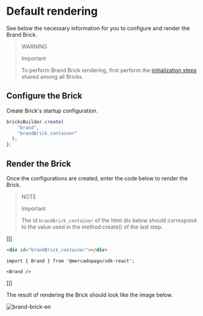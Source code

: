 # Default rendering

See below the necessary information for you to configure and render the Brand Brick.

> WARNING
>
> Important
>
> To perform Brand Brick rendering, first perform the [initialization steps](/developers/en/docs/checkout-bricks/common-initialization) shared among all Bricks. 

## Configure the Brick

Create Brick's startup configuration.

```javascript
bricksBuilder.create(
    "brand",
    "brandBrick_container"
  );
};
```

## Render the Brick

Once the configurations are created, enter the code below to render the Brick. 

> NOTE
>
> Important
>
> The id `brandBrick_container` of the html div below should correspond to the value used in the method create() of the last step.

[[[
```html
<div id="brandBrick_container"></div>
```
```react-jsx
import { Brand } from '@mercadopago/sdk-react';

<Brand />
```
]]]

The result of rendering the Brick should look like the image below.

![brand-brick-en](checkout-bricks/brand-brick-en.gif)
